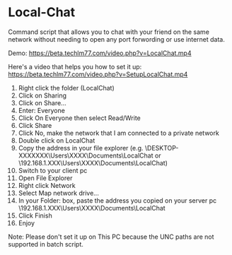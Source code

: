 # Local-Chat
Command script that allows you to chat with your friend on the same network without needing to open any port forwording or use internet data.

Demo: https://beta.techlm77.com/video.php?v=LocalChat.mp4

Here's a video that helps you how to set it up: https://beta.techlm77.com/video.php?v=SetupLocalChat.mp4

1. Right click the folder (LocalChat)
2. Click on Sharing
3. Click on Share...
4. Enter: Everyone
5. Click On Everyone then select Read/Write
6. Click Share
7. Click No, make the network that I am connected to a private network
8. Double click on LocalChat
9. Copy the address in your file explorer (e.g. \\DESKTOP-XXXXXXX\Users\XXXX\Documents\LocalChat or \\192.168.1.XXX\Users\XXXX\Documents\LocalChat)
10. Switch to your client pc
11. Open File Explorer
12. Right click Network
13. Select Map network drive...
14. In your Folder: box, paste the address you copied on your server pc \\192.168.1.XXX\Users\XXXX\Documents\LocalChat
15. Click Finish
16. Enjoy

Note: Please don't set it up on This PC because the UNC paths are not supported in batch script.
